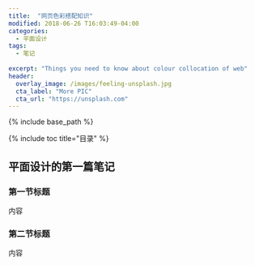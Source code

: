 ```yaml
---
title:  "网页色彩搭配知识"
modified: 2018-06-26 T16:03:49-04:00
categories: 
  - 平面设计
tags:
  - 笔记
  
excerpt: "Things you need to know about colour collocation of web"
header:
  overlay_image: /images/feeling-unsplash.jpg
  cta_label: "More PIC"
  cta_url: "https://unsplash.com"
---
```


{% include base_path %}

{% include toc title="目录" %}


## 平面设计的第一篇笔记

### 第一节标题

内容

### 第二节标题

内容